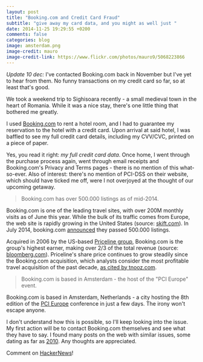 ```yaml
---
layout: post
title: "Booking.com and Credit Card Fraud"
subtitle: "give away my card data, and you might as well just "
date: 2014-11-25 19:29:55 +0200
comments: false
categories: blog
image: amsterdam.png
image-credit: mauro
image-credit-link: https://www.flickr.com/photos/mauro9/5068223866
---
```


<p class=small><em>Update 10 dec:</em> I've contacted Booking.com back in November but I've yet to hear from them. No funny transactions on my credit card so far, so at least that's good.</p>

We took a weekend trip to Sighisoara recently - a small medieval town in the heart of Romania. While it was a nice stay, there's one little thing that bothered me greatly.

I used [Booking.com](http://booking.com) to rent a hotel room, and I had to guarantee my reservation to the hotel with a credit card. Upon arrival at said hotel, I was baffled to see my full credit card details, including my <abbr>CVV/CVC</abbr>, printed on a piece of paper.

Yes, you read it right: _my full credit card data_. Once home, I went through the purchase process again, went through email receipts and Booking.com's Privacy and Terms pages - there is no mention of this what-so-ever. Also of interest: there's no mention of PCI-DSS on their website, which should have ticked me off, were I not overjoyed at the thought of our upcoming getaway.

> Booking.com has over 500.000 listings as of mid-2014.

Booking.com is one of the leading travel sites, with over 200M monthly visits as of June this year. While the bulk of its traffic comes from Europe, the web site is rapidly growing in the United States (source: [skift.com](http://skift.com/2014/06/17/the-most-popular-online-booking-sites-in-travel-2014-edition/)). In July 2014, booking.com [announced](http://news.booking.com/one-in-half-a-million/) they passed 500.000 listings.

Acquired in 2006 by the US-based [Priceline group](http://quotes.morningstar.com/stock/s?t=PCLN), Booking.com is the group's highest earner, making over 2/3 of the total revenue (source: [bloomberg.com](http://www.bloomberg.com/news/2013-01-22/booking-com-challenging-parent-priceline-in-u-s-travel.html)). Priceline's share price continues to grow steadily since the Booking.com acquisition, which analysts consider the most profitable travel acquisition of the past decade, [as cited by tnooz.com](http://www.tnooz.com/article/why-pricelines-purchase-of-booking-com-was-the-most-profitable-travel-deal-of-the-2000s/).

> Booking.com is based in Amsterdam - the host of the "PCI Europe" event.

Booking.com is based in Amsterdam, Netherlands - a city hosting the 8th edition of the [PCI Europe](http://www.pci-portal.com/event/pcieurope14) conference in just a few days. The irony won't escape anyone.

I don't understand how this is possible, so I'll keep looking into the issue. My first action will be to contact Booking.com themselves and see what they have to say. I found many posts on the web with similar issues, some dating as far as [2010](http://www.complaintsboard.com/complaints/bookingcom-c238032.html). Any thoughts are appreciated.

Comment on [HackerNews](https://news.ycombinator.com/item?id=8660105)!

